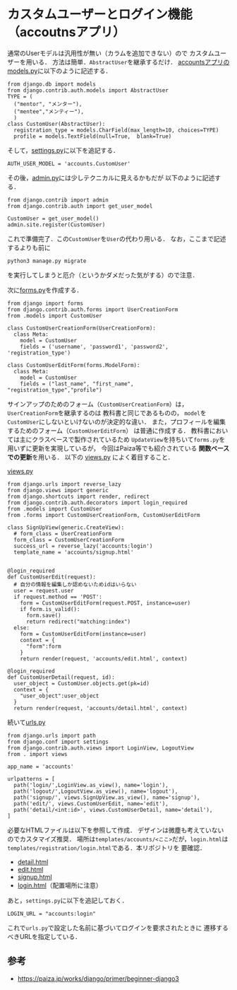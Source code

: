 # カスタムユーザーとログイン機能（accoutnsアプリ）
通常のUserモデルは汎用性が無い（カラムを追加できない）ので
カスタムユーザーを用いる．
方法は簡単．`AbstractUser`を継承するだけ．
[accountsアプリのmodels.py](../accounts/models.py)に以下のように記述する．
```
from django.db import models
from django.contrib.auth.models import AbstractUser
TYPE = (
  ("mentor", "メンター"),
  ("mentee","メンティー"),
  )
class CustomUser(AbstractUser):
  registration_type = models.CharField(max_length=10, choices=TYPE)
  profile = models.TextField(null=True,  blank=True)
```
そして，[settings.py](../MatchingProject/settings.py)に以下を追記する．
```
AUTH_USER_MODEL = 'accounts.CustomUser'
```
その後，[admin.py](../accounts/admin.py)には少しテクニカルに見えるかもだが
以下のように記述する．
```
from django.contrib import admin
from django.contrib.auth import get_user_model

CustomUser = get_user_model()
admin.site.register(CustomUser)
```
これで準備完了．この`CustomUser`を`User`の代わり用いる．
なお，ここまで記述するよりも前に
```
python3 manage.py migrate
```
を実行してしまうと厄介（というかダメだった気がする）ので注意．

次に[forms.py](../accounts/forms.py)を作成する．
```
from django import forms
from django.contrib.auth.forms import UserCreationForm
from .models import CustomUser

class CustomUserCreationForm(UserCreationForm):
  class Meta:
    model = CustomUser
    fields = ('username', 'password1', 'password2', 'registration_type')

class CustomUserEditForm(forms.ModelForm):
  class Meta:
    model = CustomUser
    fields = ("last_name", "first_name", "registration_type","profile")
```
サインアップのためのフォーム（`CustomUserCreationForm`）は，`UserCreationForm`を継承するのは
教科書と同じであるものの，
`model`を`CustomUser`にしないといけないのが決定的な違い．
また，プロフィールを編集するためのフォーム（`CustomUserEditForm`）
は普通に作成する．
教科書においては主にクラスベースで製作されているため
`UpdateView`を持ちいて`forms.py`を用いずに更新を実現しているが，
今回はPaiza等でも紹介されている
**関数ベースでの更新**を用いる．
以下の
[views.py](../accounts/views.py)
によく着目すること．

[views.py](../accounts/views.py)
```
from django.urls import reverse_lazy
from django.views import generic
from django.shortcuts import render, redirect
from django.contrib.auth.decorators import login_required
from .models import CustomUser
from .forms import CustomUserCreationForm, CustomUserEditForm

class SignUpView(generic.CreateView):
  # form_class = UserCreationForm
  form_class = CustomUserCreationForm
  success_url = reverse_lazy('accounts:login')
  template_name = 'accounts/signup.html'


@login_required
def CustomUserEdit(request):
  # 自分の情報を編集しか認めないためidはいらない
  user = request.user
  if request.method == 'POST':
    form = CustomUserEditForm(request.POST, instance=user)
    if form.is_valid():
      form.save()
      return redirect("matching:index")
  else:
    form = CustomUserEditForm(instance=user)
    context = {
      "form":form
    }
    return render(request, 'accounts/edit.html', context)

@login_required
def CustomUserDetail(request, id):
  user_object = CustomUser.objects.get(pk=id)
  context = {
    "user_object":user_object
  }
  return render(request, 'accounts/detail.html', context)
```
続いて[urls.py](../accounts/urls.py)
```
from django.urls import path
from django.conf import settings
from django.contrib.auth.views import LoginView, LogoutView
from . import views

app_name = 'accounts'

urlpatterns = [
  path('login/',LoginView.as_view(), name='login'),
  path('logout/',LogoutView.as_view(), name='logout'),
  path('signup/', views.SignUpView.as_view(), name='signup'),
  path('edit/', views.CustomUserEdit, name='edit'),
  path('detail/<int:id>', views.CustomUserDetail, name='detail'),
]

```
必要なHTMLファイルは以下を参照して作成．
デザインは微塵も考えていないのでカスタマイズ推奨．
場所は`templates/accounts/<ここ>`だが，`login.html`は
`templates/registration/login.html`である．本リポジトリを
要確認．
- [detail.html](../templates/accounts/detail.html)
- [edit.html](../templates/accounts/edit.html)
- [signup.html](../templates/accounts/signup.html)
- [login.html](../templates/registration/login.html)（配置場所に注意）

あと，`settings.py`に以下を追記しておく．
```
LOGIN_URL = "accounts:login"
```
これで`urls.py`で設定した名前に基づいてログインを要求されたときに
遷移するべきURLを指定している．

## 参考
- https://paiza.jp/works/django/primer/beginner-django3











